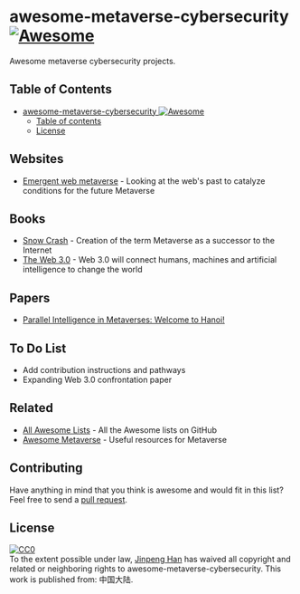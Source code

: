 # awesome-metaverse-cybersecurity [![Awesome](https://awesome.re/badge-flat2.svg)](https://awesome.re)
Awesome metaverse cybersecurity projects.

## Table of Contents
- [awesome-metaverse-cybersecurity ![Awesome](https://awesome.re)](#awesome-metaverse-cybersecurity-)
  - [Table of contents](#table-of-contents)
  - [License](#license)

## Websites
- [Emergent web metaverse](https://github.com/mozilla/hubs-cloud/wiki/The-web-emergent-metaverse) - Looking at the web's past to catalyze conditions for the future Metaverse

## Books
- [Snow Crash](https://en.wikipedia.org/wiki/Snow_Crash) - Creation of the term Metaverse as a successor to the Internet
- [The Web 3.0](https://www.amazon.com/Spatial-Web-connect-machines-transform/dp/0578562960/) - Web 3.0 will connect humans, machines and artificial intelligence to change the world

## Papers
- [Parallel Intelligence in Metaverses: Welcome to Hanoi!](https://ieeexplore.ieee.org/document/9756269)


## To Do List
- Add contribution instructions and pathways
- Expanding Web 3.0 confrontation paper

## Related
- [All Awesome Lists](https://github.com/topics/awesome) - All the Awesome lists on GitHub
- [Awesome Metaverse](https://github.com/M3-org/awesome-metaverse) - Useful resources for Metaverse

## Contributing
Have anything in mind that you think is awesome and would fit in this list? Feel free to send a [pull request](https://github.com/keyfri/awesome-metaverse-cybersecurity/pulls).

## License
<p xmlns:dct="http://purl.org/dc/terms/" xmlns:vcard="http://www.w3.org/2001/vcard-rdf/3.0#">
  <a rel="license"
     href="http://creativecommons.org/publicdomain/zero/1.0/">
    <img src="https://licensebuttons.net/p/zero/1.0/88x31.png" style="border-style: none;" alt="CC0" />
  </a>
  <br />
  To the extent possible under law,
  <a rel="dct:publisher"
     href="https://github.com/keyfri/awesome-metaverse-cybersecurity">
    <span property="dct:title">Jinpeng Han</span></a>
  has waived all copyright and related or neighboring rights to
  <span property="dct:title">awesome-metaverse-cybersecurity</span>.
This work is published from:
<span property="vcard:Country" datatype="dct:ISO3166"
      content="CN" about="https://github.com/keyfri/awesome-metaverse-cybersecurity">
  中国大陆</span>.
</p>
